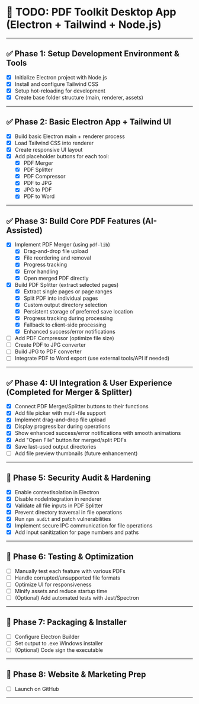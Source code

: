 # 📝 TODO: PDF Toolkit Desktop App (Electron + Tailwind + Node.js)

---

## ✅ Phase 1: Setup Development Environment & Tools
- [x] Initialize Electron project with Node.js
- [x] Install and configure Tailwind CSS
- [x] Setup hot-reloading for development
- [x] Create base folder structure (main, renderer, assets)

---

## ✅ Phase 2: Basic Electron App + Tailwind UI
- [x] Build basic Electron main + renderer process
- [x] Load Tailwind CSS into renderer
- [x] Create responsive UI layout
- [x] Add placeholder buttons for each tool:
  - [x] PDF Merger
  - [x] PDF Splitter
  - [x] PDF Compressor
  - [x] PDF to JPG
  - [x] JPG to PDF
  - [x] PDF to Word

---

## ✅ Phase 3: Build Core PDF Features (AI-Assisted)
- [x] Implement PDF Merger (using `pdf-lib`)
  - [x] Drag-and-drop file upload
  - [x] File reordering and removal
  - [x] Progress tracking
  - [x] Error handling
  - [x] Open merged PDF directly
- [x] Build PDF Splitter (extract selected pages)
  - [x] Extract single pages or page ranges
  - [x] Split PDF into individual pages
  - [x] Custom output directory selection
  - [x] Persistent storage of preferred save location
  - [x] Progress tracking during processing
  - [x] Fallback to client-side processing
  - [x] Enhanced success/error notifications
- [ ] Add PDF Compressor (optimize file size)
- [ ] Create PDF to JPG converter
- [ ] Build JPG to PDF converter
- [ ] Integrate PDF to Word export (use external tools/API if needed)

---

## ✅ Phase 4: UI Integration & User Experience (Completed for Merger & Splitter)
- [x] Connect PDF Merger/Splitter buttons to their functions
- [x] Add file picker with multi-file support
- [x] Implement drag-and-drop file upload
- [x] Display progress bar during operations
- [x] Show enhanced success/error notifications with smooth animations
- [x] Add "Open File" button for merged/split PDFs
- [x] Save last-used output directories
- [ ] Add file preview thumbnails (future enhancement)

---

## 🚧 Phase 5: Security Audit & Hardening
- [x] Enable contextIsolation in Electron
- [x] Disable nodeIntegration in renderer
- [x] Validate all file inputs in PDF Splitter
- [x] Prevent directory traversal in file operations
- [x] Run `npm audit` and patch vulnerabilities
- [x] Implement secure IPC communication for file operations
- [x] Add input sanitization for page numbers and paths

---

## 🚧 Phase 6: Testing & Optimization
- [ ] Manually test each feature with various PDFs
- [ ] Handle corrupted/unsupported file formats
- [ ] Optimize UI for responsiveness
- [ ] Minify assets and reduce startup time
- [ ] (Optional) Add automated tests with Jest/Spectron

---

## 🚧 Phase 7: Packaging & Installer
- [ ] Configure Electron Builder
- [ ] Set output to .exe Windows installer
- [ ] (Optional) Code sign the executable

---

## 🚧 Phase 8: Website & Marketing Prep
- [ ] Launch on GitHub


---

